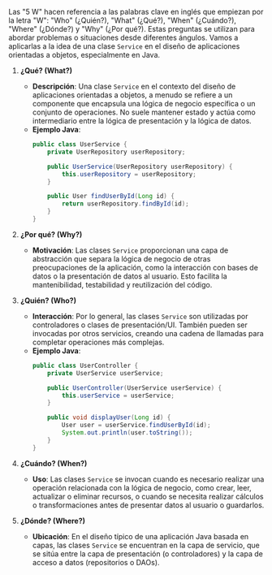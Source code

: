 Las "5 W" hacen referencia a las palabras clave en inglés que empiezan por la letra "W": "Who" (¿Quién?), "What" (¿Qué?), "When" (¿Cuándo?), "Where" (¿Dónde?) y "Why" (¿Por qué?). Estas preguntas se utilizan para abordar problemas o situaciones desde diferentes ángulos. Vamos a aplicarlas a la idea de una clase `Service` en el diseño de aplicaciones orientadas a objetos, especialmente en Java.

1. **¿Qué? (What?)**
   
   * **Descripción**: Una clase `Service` en el contexto del diseño de aplicaciones orientadas a objetos, a menudo se refiere a un componente que encapsula una lógica de negocio específica o un conjunto de operaciones. No suele mantener estado y actúa como intermediario entre la lógica de presentación y la lógica de datos.
   * **Ejemplo Java**:
     ````java
     public class UserService {
         private UserRepository userRepository;
     
         public UserService(UserRepository userRepository) {
             this.userRepository = userRepository;
         }
     
         public User findUserById(Long id) {
             return userRepository.findById(id);
         }
     }
     ````

1. **¿Por qué? (Why?)**
   
   * **Motivación**: Las clases `Service` proporcionan una capa de abstracción que separa la lógica de negocio de otras preocupaciones de la aplicación, como la interacción con bases de datos o la presentación de datos al usuario. Esto facilita la mantenibilidad, testabilidad y reutilización del código.
1. **¿Quién? (Who?)**
   
   * **Interacción**: Por lo general, las clases `Service` son utilizadas por controladores o clases de presentación/UI. También pueden ser invocadas por otros servicios, creando una cadena de llamadas para completar operaciones más complejas.
   * **Ejemplo Java**:
     ````java
     public class UserController {
         private UserService userService;
     
         public UserController(UserService userService) {
             this.userService = userService;
         }
     
         public void displayUser(Long id) {
             User user = userService.findUserById(id);
             System.out.println(user.toString());
         }
     }
     ````

1. **¿Cuándo? (When?)**
   
   * **Uso**: Las clases `Service` se invocan cuando es necesario realizar una operación relacionada con la lógica de negocio, como crear, leer, actualizar o eliminar recursos, o cuando se necesita realizar cálculos o transformaciones antes de presentar datos al usuario o guardarlos.
1. **¿Dónde? (Where?)**
   
   * **Ubicación**: En el diseño típico de una aplicación Java basada en capas, las clases `Service` se encuentran en la capa de servicio, que se sitúa entre la capa de presentación (o controladores) y la capa de acceso a datos (repositorios o DAOs).
